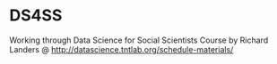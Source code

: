 # DS4SS
Working through Data Science for Social Scientists Course by Richard Landers
@ http://datascience.tntlab.org/schedule-materials/

